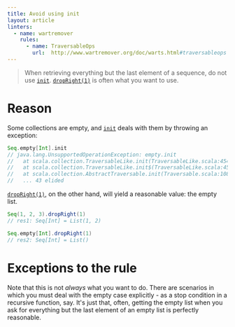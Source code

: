 ```yaml
---
title: Avoid using init
layout: article
linters:
  - name: wartremover
    rules:
      - name: TraversableOps
        url:  http://www.wartremover.org/doc/warts.html#traversableops
---
```


> When retrieving everything but the last element of a sequence, do not use [`init`]. [`dropRight(1)`] is often what you want to use.

# Reason

Some collections are empty, and [`init`] deals with them by throwing an exception:

```scala
Seq.empty[Int].init
// java.lang.UnsupportedOperationException: empty.init
//   at scala.collection.TraversableLike.init(TraversableLike.scala:454)
//   at scala.collection.TraversableLike.init$(TraversableLike.scala:453)
//   at scala.collection.AbstractTraversable.init(Traversable.scala:108)
//   ... 43 elided
```

[`dropRight(1)`], on the other hand, will yield a reasonable value: the empty list.

```scala
Seq(1, 2, 3).dropRight(1)
// res1: Seq[Int] = List(1, 2)

Seq.empty[Int].dropRight(1)
// res2: Seq[Int] = List()
```

# Exceptions to the rule

Note that this is not *always* what you want to do. There are scenarios in which you must deal with the empty case explicitly - as a stop condition in a recursive function, say.
It's just that, often, getting the empty list when you ask for everything but the last element of an empty list is perfectly reasonable.

[`dropRight(1)`]:https://www.scala-lang.org/api/2.12.8/scala/collection/Seq.html#dropRight(n:Int):Repr
[`init`]:https://www.scala-lang.org/api/2.12.8/scala/collection/Seq.html#init:Repr
